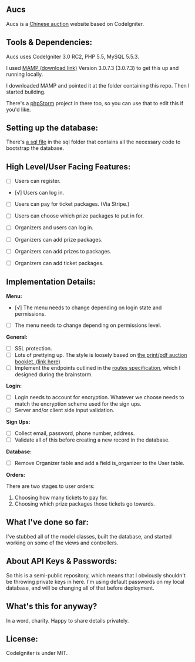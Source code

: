 Aucs
----

Aucs is a [Chinese auction](http://en.wikipedia.org/wiki/Chinese_auction) website based on CodeIgniter. 

Tools & Dependencies:
---
Aucs uses CodeIgniter 3.0 RC2, PHP 5.5, MySQL 5.5.3. 

I used [MAMP (download link)](http://www.mamp.info/en/) Version 3.0.7.3 (3.0.7.3) to get this up and running locally.

I downloaded MAMP and pointed it at the folder containing this repo. Then I started building. 

There's a [phpStorm](https://www.jetbrains.com/phpstorm/) project in there too, so you can use that to edit this if you'd like.

Setting up the database:
---
There's [a sql file](./sql/aucs-database.sql) in the sql folder that contains all the necessary code to bootstrap the database. 

High Level/User Facing Features:
----
- [ ] Users can register.
- [√] Users can log in.
- [ ] Users can pay for ticket packages. (Via Stripe.)
- [ ] Users can choose which prize packages to put in for.

- [ ] Organizers and users can log in.
- [ ] Organizers can add prize packages.
- [ ] Organizers can add prizes to packages.
- [ ] Organizers can add ticket packages.

Implementation Details:
---

**Menu:**

- [√] The menu needs to change depending on login state and permissions.
- [ ] The menu needs to change depending on permissions level.

**General:**

- [ ] SSL protection.
- [ ] Lots of prettying up. The style is loosely based on [the print/pdf auction booklet. (link here)](./auction_booklet.pdf)
- [ ] Implement the endpoints outlined in the [routes specification](project-spec/Routes.mdown), which I designed during the brainstorm.

**Login:**

- [ ] Login needs to account for encryption. Whatever we choose needs to match the encryption scheme used for the sign ups.
- [ ] Server and/or client side input validation.

**Sign Ups:**

- [ ] Collect email, password, phone number, address.
- [ ] Validate all of this before creating a new record in the database.

**Database:**

- [ ] Remove Organizer table and add a field is_organizer to the User table.

**Orders:**

There are two stages to user orders:

1. Choosing how many tickets to pay for.
2. Choosing which prize packages those tickets go towards. 

What I've done so far:
---
I've stubbed all of the model classes, built the database, and started working on some of the views and controllers.

About API Keys & Passwords:
---
So this is a semi-public repository, which means that I obviously shouldn't be throwing private keys in here. I'm using default passwords on my local database, and will be changing all of that before deployment.

What's this for anyway?
---
In a word, charity. Happy to share details privately. 

License:
---
CodeIgniter is under MIT. 

